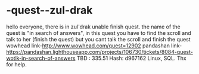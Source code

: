 -quest--zul-drak
================

hello everyone, there is in zul'drak unable finish quest.
the name of the quest is "in search of answers",
in this quest you have to find the scroll and talk to her (finish the quest)
but you cant talk the scroll and finish the quest 
wowhead link-http://www.wowhead.com/quest=12902 
pandashan link-https://pandashan.lighthouseapp.com/projects/106730/tickets/8084-quest-wotlk-in-search-of-answers 
TBD : 335.51 
Hash: d967162 
Linux, SQL. 
Thx for help.
